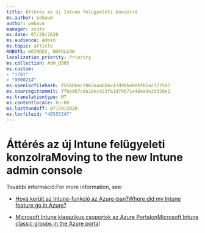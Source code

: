 ```yaml
---
title: Áttérés az új Intune felügyeleti konzolra
ms.author: pebaum
author: pebaum
manager: scotv
ms.date: 07/29/2020
ms.audience: Admin
ms.topic: article
ROBOTS: NOINDEX, NOFOLLOW
localization_priority: Priority
ms.collection: Adm_O365
ms.custom:
- "1791"
- "9000214"
ms.openlocfilehash: f558bbec7063aaa6b6c47d98beb0bfb5ac3775a7
ms.sourcegitcommit: ffbed67c0a16ec423fa1d79b71e48ea4e2d320e1
ms.translationtype: MT
ms.contentlocale: hu-HU
ms.lasthandoff: 07/29/2020
ms.locfileid: "46555347"
---
```

# <a name="moving-to-the-new-intune-admin-console"></a><span data-ttu-id="011b1-102">Áttérés az új Intune felügyeleti konzolra</span><span class="sxs-lookup"><span data-stu-id="011b1-102">Moving to the new Intune admin console</span></span>

<span data-ttu-id="011b1-103">További információ:</span><span class="sxs-lookup"><span data-stu-id="011b1-103">For more information, see:</span></span>

- [<span data-ttu-id="011b1-104">Hová került az Intune-funkció az Azure-ban?</span><span class="sxs-lookup"><span data-stu-id="011b1-104">Where did my Intune feature go in Azure?</span></span>](https://docs.microsoft.com/intune/ui-changes)

- [<span data-ttu-id="011b1-105">Microsoft Intune klasszikus csoportok az Azure Portalon</span><span class="sxs-lookup"><span data-stu-id="011b1-105">Microsoft Intune classic groups in the Azure portal</span></span>](https://docs.microsoft.com/intune/groups-get-started)